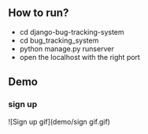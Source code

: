 
## How to run?
- cd django-bug-tracking-system
- cd bug_tracking_system
- python manage.py runserver
- open the localhost with the right port


## Demo


### sign up

![Sign up gif](demo/sign gif.gif)


